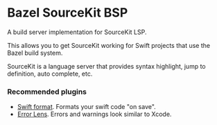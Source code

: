 # Bazel SourceKit BSP

A build server implementation for SourceKit LSP.

This allows you to get SourceKit working for Swift projects that use the Bazel build system.

SourceKit is a language server that provides syntax highlight, jump to definition, auto complete, etc.

### Recommended plugins

- [Swift format](https://github.com/nicklockwood/SwiftFormat). Formats your swift code "on save".
- [Error Lens](https://github.com/usernamehw/vscode-error-lens). Errors and warnings look similar to Xcode.
